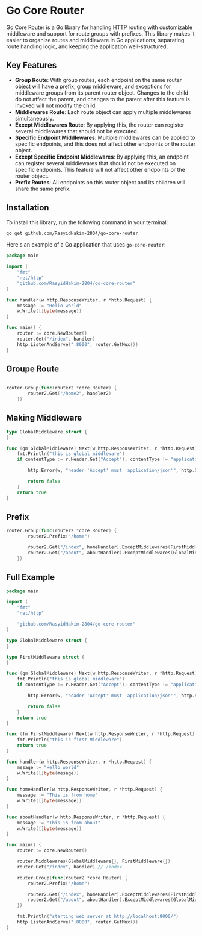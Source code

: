 # Go Core Router

Go Core Router is a Go library for handling HTTP routing with customizable middleware and support for route groups with prefixes. This library makes it easier to organize routes and middleware in Go applications, separating route handling logic, and keeping the application well-structured.

## Key Features

- **Group Route**: With group routes, each endpoint on the same router object will have a prefix, group middleware, and exceptions for middleware groups from its parent router object. Changes to the child do not affect the parent, and changes to the parent after this feature is invoked will not modify the child.
- **Middlewares Route**: Each route object can apply multiple middlewares simultaneously.
- **Except Middlewares Route**: By applying this, the router can register several middlewares that should not be executed.
- **Specific Endpoint Middlewares**: Multiple middlewares can be applied to specific endpoints, and this does not affect other endpoints or the router object.
- **Except Specific Endpoint Middlewares**: By applying this, an endpoint can register several middlewares that should not be executed on specific endpoints. This feature will not affect other endpoints or the router object.
- **Prefix Routes**: All endpoints on this router object and its children will share the same prefix.

## Installation

To install this library, run the following command in your terminal:

```bash
go get github.com/RasyidHakim-2804/go-core-router
```

Here's an example of a Go application that uses `go-core-router`:

```go
package main

import (
    "fmt"
    "net/http"
    "github.com/RasyidHakim-2804/go-core-router"
)

func handler(w http.ResponseWriter, r *http.Request) {
    message := "Hello world"
    w.Write([]byte(message))
}

func main() {
    router := core.NewRouter()
    router.Get("/index", handler)
    http.ListenAndServe(":8000", router.GetMux())
}
```
## Groupe Route

```go

router.Group(func(router2 *core.Router) {
		router2.Get("/home2", handler2)
	})

```

## Making Middleware
```go
type GlobalMiddleware struct {
}

func (gm GlobalMiddleware) Next(w http.ResponseWriter, r *http.Request) bool {
	fmt.Println("this is global middleware")
	if contentType := r.Header.Get("Accept"); contentType != "application/json" {

		http.Error(w, "header 'Accept' must 'application/json'", http.StatusUnsupportedMediaType)

		return false
	}
	return true
}
```
## Prefix

```go
router.Group(func(router2 *core.Router) {
		router2.Prefix("/home")

		router2.Get("/index", homeHandler).ExceptMiddlewares(FirstMiddleware{})   // /home/index
		router2.Get("/about", aboutHandler).ExceptMiddlewares(GlobalMiddleware{}) // /home/about
	})
```

## Full Example

```go
package main

import (
	"fmt"
	"net/http"

	"github.com/RasyidHakim-2804/go-core-router"
)

type GlobalMiddleware struct {
}

type FirstMiddleware struct {
}

func (gm GlobalMiddleware) Next(w http.ResponseWriter, r *http.Request) bool {
	fmt.Println("this is global middleware")
	if contentType := r.Header.Get("Accept"); contentType != "application/json" {

		http.Error(w, "header 'Accept' must 'application/json'", http.StatusUnsupportedMediaType)

		return false
	}
	return true
}

func (fm FirstMiddleware) Next(w http.ResponseWriter, r *http.Request) bool {
	fmt.Println("this is first Middleware")
	return true
}

func handler(w http.ResponseWriter, r *http.Request) {
	mesage := "Hello world"
	w.Write([]byte(mesage))
}

func homeHandler(w http.ResponseWriter, r *http.Request) {
	message := "This is from home"
	w.Write([]byte(message))
}

func aboutHandler(w http.ResponseWriter, r *http.Request) {
	message := "This is from about"
	w.Write([]byte(message))
}

func main() {
	router := core.NewRouter()

	router.Middlewares(GlobalMiddleware{}, FirstMiddleware{})
	router.Get("/index", handler) // /index

	router.Group(func(router2 *core.Router) {
		router2.Prefix("/home")

		router2.Get("/index", homeHandler).ExceptMiddlewares(FirstMiddleware{})   // /home/index
		router2.Get("/about", aboutHandler).ExceptMiddlewares(GlobalMiddleware{}) // /home/about
	})

	fmt.Println("starting web server at http://localhost:8000/")
	http.ListenAndServe(":8000", router.GetMux())
}

```